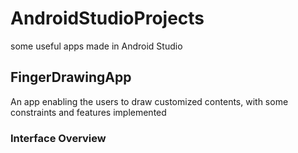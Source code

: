 # AndroidStudioProjects
some useful apps made in Android Studio

## FingerDrawingApp
An app enabling the users to draw customized contents, with some constraints and features implemented

### Interface Overview

